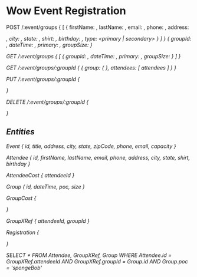 Wow Event Registration
=============================

POST /:event/groups {
    [
        {
            firstName: <firstName>,
            lastName:  <lastName>,
            email:     <email>,
            phone:     <phone>,
            address:   <address>,
            city:      <city>,
            state:     <state>,
            shirt:     <shirt>,
            birthday:  <birthday>,
            type:      <primary | secondary>
        }
    ]
} {
    groupId:  <groupId>,
    dateTime: <dateTime>,
    primary: <attendee>,
    groupSize: <groupSize>
}

GET /:event/groups {
    [
        {
            groupId:   <groupId>,
            dateTime:  <dateTime>,
            primary:   <attendee>,
            groupSize: <groupSize>
        }
    ]
}

GET /:event/groups/:groupId {
    { group: { }, attendees: [ attendees ] }
}

PUT /:event/groups/:groupId {

}

DELETE /:event/groups/:groupId {

}


Entities
--------

Event {
    id,
    title,
    address,
    city,
    state,
    zipCode,
    phone,
    email,
    capacity
}

Attendee {
    id,
    firstName,
    lastName,
    email,
    phone,
    address,
    city,
    state,
    shirt,
    birthday
}

AttendeeCost {
    attendeeId
}

Group {
    id,
    dateTime,
    poc,
    size
}

GroupCost {

}

GroupXRef {
    attendeeId,
    groupId
}

Registration {

}

SELECT *
FROM Attendee, GroupXRef, Group
WHERE Attendee.id = GroupXRef.attendeeId AND GroupXRef.groupId = Group.id AND Group.poc = 'spongeBob'







